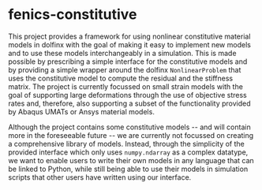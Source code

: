 # fenics-constitutive

This project provides a framework for using nonlinear constitutive material models in dolfinx with the goal of making it easy to implement new models and to use these models interchangeably in a simulation. This is made possible by prescribing a simple interface for the constitutive models and by providing a simple wrapper around the dolfinx `NonlinearProblem` that uses the constitutive model to compute the residual and the stiffness matrix. The project is currently focussed on small strain models with the goal of supporting large deformations through the use of objective stress rates and, therefore, also supporting a subset of the functionality provided by Abaqus UMATs or Ansys material models.

Although the project contains some constitutive models -- and will contain more in the foreseeable future -- we are currently not focussed on creating a comprehensive library of models. Instead, through the simplicity of the provided interface which only uses `numpy.ndarray` as a complex datatype, we want to enable users to write their own models in any language that can be linked to Python, while still being able to use their models in simulation scripts that other users have written using our interface.
